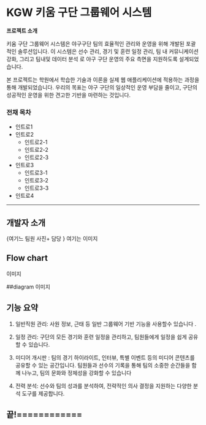 # KGW  키움 구단 그룹웨어 시스템


**프로젝트 소개**


키움 구단 그룹웨어 시스템은 야구구단 팀의 효율적인 관리와 운영을 위해 개발된 포괄적인 솔루션입니다. 이 시스템은 선수 관리, 경기 및 훈련 일정 관리, 팀 내 커뮤니케이션 강화, 그리고 팀내및 데이터  분석 로  야구 구단 운영의 주요 측면을 지원하도록 설계되었습니다.

본 프로젝트는 학원에서 학습한 기술과 이론을 실제 웹 애플리케이션에 적용하는 과정을 통해 개발되었습니다. 우리의 목표는 야구 구단의 일상적인 운영 부담을 줄이고, 구단의 성공적인 운영을 위한 견고한 기반을 마련하는 것입니다.



### 전채 목차

+ 인트로1
+ 인트로2
    + 인트로2-1
    + 인트로2-2
    + 인트로2-3
+ 인트로3
    + 인트로3-1
    + 인트로3-2
    + 인트로3-3
+ 인트로4

----


## 개발자  소개

{여기느 팀원 사진+ 담당 } 여기는 이미지

## Flow chart
이미지

##diagram
이미지

## 기능 요약

1. 일반직원  관리: 사원 정보, 근태  등 일반 그룹웨어 기반 기능을 사용할수 있습니다 .

2. 일정 관리: 구단의 모든 경기와 훈련 일정을 관리하고, 팀원들에게 일정을 쉽게 공유할 수 있습니다.

3. 미디어 개시판 : 팀의 경기 하이라이트, 인터뷰, 특별 이벤트 등의 미디어 콘텐츠를 공유할 수 있는 공간입니다. 팀원들과 선수의 기록을 통해 팀의 소중한 순간들을 함께 나누고, 팀의 문화와 정체성을 강화할 수 있습니다

4. 전력  분석: 선수와 팀의 성과를 분석하여, 전략적인 의사 결정을 지원하는 다양한 분석 도구를 제공합니다.





## 끝!============
